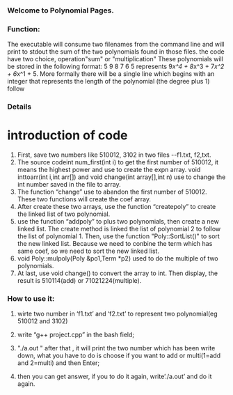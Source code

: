 ### Welcome to Polynomial Pages.

### Function:
The executable will consume two filenames from the command line and will print to stdout the sum of the two polynomials found in those files. 
the code have two choice, operation"sum" or "multiplication" 
These polynomials will be stored in the following format: 5 9 8 7 6 5 represents 9*x^4 + 8*x^3 + 7*x^2 + 6*x^1 + 5. 
More formally there will be a single line which begins with an integer that represents the length of the polynomial (the degree plus 1) follow



### Details
# introduction of code
1. First, save two numbers like 510012, 3102 in two files --f1.txt, f2,txt.
2. The source codeint num_first(int i) to get the first number of 510012, it means the highest power and use to create the expn array. void inttoarr(int i,int arr[]) and void change(int array[],int n) use to change the int number saved in the file to array.
3. The function “change” use to abandon the first number of 510012. These two functions will create the coef array.
4. After create these two arrays, use the function “createpoly” to create the linked list of two polynomial.
5. use the function “addpoly” to plus two polynomials, then create a new linked list. The create method is linked the list of polynomial 2 to follow the list of polynomial 1. Then, use the function "Poly::SortList()" to sort the new linked list. Because we need to conbine the term which has same coef, so we need to sort the new linked list.
6. void Poly::mulpoly(Poly &po1,Term *p2) used to do the multiple of two polynomials.
7. At last, use void change() to convert the array to int. Then display, the result is 510114(add) or 71021224(multiple).

### How to use it:

1. wirte two number in ‘f1.txt’ and ‘f2.txt’ to represent two polynomial(eg 510012 and 3102)

2.  write “g++ project.cpp” in the bash field;

3. "./a.out " after that , it will print the two number which has been write down, what you have to do is choose if you want to add or multi(1=add and 2=multi) and then Enter;

4. then you can get answer, if you to do it again, write’./a.out’ and do it again.
